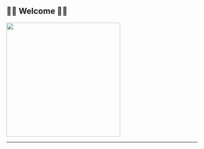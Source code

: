 <h2> 🧑‍💻 Welcome 🧑‍💻 </h2>

<div>
  <img src="https://media.giphy.com/media/hV04hesI73vJDLqfbR/giphy.gif" width="300"/>
</div>

---

<img src="https://komarev.com/ghpvc/?username=Stefan-Mihajlovic&style=flat-square&color=blue" alt=""/>
